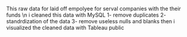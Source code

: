 This raw data for laid off empolyee for serval companies with the their funds \n
i cleaned this data with MySQL 
      1- remove duplicates
      2- standrdization of the data
      3- remove useless nulls and blanks
then i visualized the cleaned data with Tableau public 
